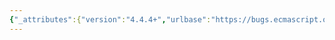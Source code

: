 ```yaml
---
{"_attributes":{"version":"4.4.4+","urlbase":"https://bugs.ecmascript.org/","maintainer":"dherman@mozilla.com"},"bug":{"bug_id":2407,"creation_ts":"2013-12-23 00:22:00 -0800","short_desc":"`String.prototype.contains(regex)` should throw for consistency with `endsWith`/`startsWith`","delta_ts":"2014-04-06 11:30:50 -0700","product":"Draft for 6th Edition","component":"technical issue","version":"Rev 22: January 20, 2014 Draft","rep_platform":"All","op_sys":"All","bug_status":"RESOLVED","resolution":"FIXED","see_also":"https://bugs.ecmascript.org/show_bug.cgi?id=498","priority":"Normal","bug_severity":"major","everconfirmed":true,"reporter":{"uid":"mathias","name":"Mathias Bynens"},"assigned_to":{"uid":"allen","name":"Allen Wirfs-Brock"},"cc":["jorendorff","mathias"],"long_desc":[{"commentid":6955,"comment_count":0,"who":{"uid":"mathias","name":"Mathias Bynens"},"bug_when":"2013-12-23 00:22:19 -0800","thetext":"`String.prototype.contains(regex)` should throw for consistency with `endsWith`/`startsWith`.\n\nThis is the behavior as per the latest ES6 draft:\n\n    '/a/bc'.startsWith(/a/) // throws TypeError\n    'ab/c/'.endsWith(/c/) // throws TypeError\n    'a/b/c'.contains(/b/) // `true`\n\nThis is needlessly confusing. It seems that `contains` was forgotten about when https://bugs.ecmascript.org/show_bug.cgi?id=498#c3 was fixed."},{"commentid":7321,"comment_count":1,"who":{"uid":"allen","name":"Allen Wirfs-Brock"},"bug_when":"2014-02-15 17:51:06 -0800","thetext":"fixed in rev23 editor's draft"},{"commentid":7575,"comment_count":2,"who":{"uid":"allen","name":"Allen Wirfs-Brock"},"bug_when":"2014-04-06 11:30:50 -0700","thetext":"fixed in rev23 draft"}]}}
---
```

